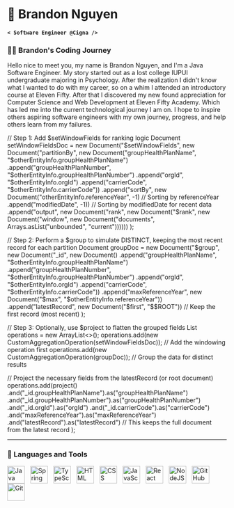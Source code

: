 # 👹 Brandon Nguyen

**`< Software Engineer @Cigna />`**

 <h3>👨‍💻 Brandon's Coding Journey</h3>
  Hello nice to meet you, my name is Brandon Nguyen, and I'm a Java Software Engineer. My story started out as a lost college IUPUI undergraduate majoring in Psychology. After the realization I didn't know what I wanted to do with my career, so on a whim I attended an introductory course at Eleven Fifty. After that I discovered my new found appreciation for Computer Science and Web Development at Eleven Fifty Academy. Which has led me into the current technological journey I am on. I hope to inspire others aspiring software engineers with my own journey, progress, and help others learn from my failures. 

// Step 1: Add $setWindowFields for ranking logic
Document setWindowFieldsDoc = new Document("$setWindowFields", 
    new Document("partitionBy", new Document("groupHealthPlanName", "$otherEntityInfo.groupHealthPlanName")
                                    .append("groupHealthPlanNumber", "$otherEntityInfo.groupHealthPlanNumber")
                                    .append("orgId", "$otherEntityInfo.orgId")
                                    .append("carrierCode", "$otherEntityInfo.carrierCode"))
        .append("sortBy", new Document("otherEntityInfo.referenceYear", -1)  // Sorting by referenceYear
                                .append("modifiedDate", -1))  // Sorting by modifiedDate for recent data
        .append("output", new Document("rank", new Document("$rank", new Document("window", new Document("documents", Arrays.asList("unbounded", "current"))))))
);

// Step 2: Perform a $group to simulate DISTINCT, keeping the most recent record for each partition
Document groupDoc = new Document("$group", new Document("_id", new Document()
        .append("groupHealthPlanName", "$otherEntityInfo.groupHealthPlanName")
        .append("groupHealthPlanNumber", "$otherEntityInfo.groupHealthPlanNumber")
        .append("orgId", "$otherEntityInfo.orgId")
        .append("carrierCode", "$otherEntityInfo.carrierCode"))
    .append("maxReferenceYear", new Document("$max", "$otherEntityInfo.referenceYear"))
    .append("latestRecord", new Document("$first", "$$ROOT"))  // Keep the first record (most recent)
);

// Step 3: Optionally, use $project to flatten the grouped fields
List<AggregationOperation> operations = new ArrayList<>();
operations.add(new CustomAggregationOperation(setWindowFieldsDoc));  // Add the windowing operation first
operations.add(new CustomAggregationOperation(groupDoc));  // Group the data for distinct results

// Project the necessary fields from the latestRecord (or root document)
operations.add(project()
    .and("_id.groupHealthPlanName").as("groupHealthPlanName")
    .and("_id.groupHealthPlanNumber").as("groupHealthPlanNumber")
    .and("_id.orgId").as("orgId")
    .and("_id.carrierCode").as("carrierCode")
    .and("maxReferenceYear").as("maxReferenceYear")
    .and("latestRecord").as("latestRecord")  // This keeps the full document from the latest record
);

---

### 🧰 Languages and Tools

<img align="left" alt="Java" width="40px" style="padding-right:10px;" src="https://cdn.jsdelivr.net/gh/devicons/devicon/icons/java/java-original.svg"/>
<img align="left" alt="Spring" width="40px" style="padding-right:10px;" src="https://cdn.jsdelivr.net/gh/devicons/devicon/icons/spring/spring-original.svg" />
<img align="left" alt="TypeScript" width="40px" style="padding-right:10px;" src="https://cdn.jsdelivr.net/gh/devicons/devicon/icons/typescript/typescript-plain.svg" />
<img align="left" alt="HTML" width="40px" style="padding-right:10px;" src="https://cdn.jsdelivr.net/gh/devicons/devicon/icons/html5/html5-plain.svg" />
<img align="left" alt="CSS" width="40px" style="padding-right:10px;" src="https://cdn.jsdelivr.net/gh/devicons/devicon/icons/css3/css3-plain.svg" />
<img align="left" alt="JavaScript" width="40px" style="padding-right:10px;" src="https://cdn.jsdelivr.net/gh/devicons/devicon/icons/javascript/javascript-plain.svg" />
<img align="left" alt="React" width="40px" style="padding-right:10px;" src="https://cdn.jsdelivr.net/gh/devicons/devicon/icons/react/react-original.svg" />
<img align="left" alt="NodeJS" width="40px" style="padding-right:10px;" src="https://cdn.jsdelivr.net/gh/devicons/devicon/icons/nodejs/nodejs-original.svg" />
<img align="left" alt="GitHub" width="40px" style="padding-right:10px;" src="https://cdn.jsdelivr.net/gh/devicons/devicon/icons/github/github-original.svg" />
<img align="left" alt="Git" width="40px" style="padding-right:10px;" src="https://cdn.jsdelivr.net/gh/devicons/devicon/icons/git/git-original.svg" />
<br />

#
